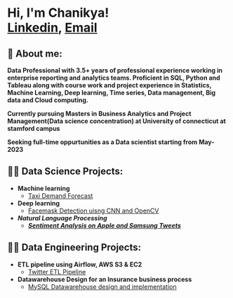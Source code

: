 <h1>Hi, I'm Chanikya! <br/><a href="https://www.linkedin.com/in/chanikya-digumarthi">Linkedin</a>, <a href="https://www.linkedin.com/in/joshmadakor/">Email</a>

<h2>👨 About me:</h2>  
  <b>Data Professional with 3.5+ years of professional experience working in enterprise reporting and analytics teams. Proficient in SQL, Python and Tableau along with course work and project experience in Statistics, Machine Learning, Deep learning, Time series, Data management, Big data and Cloud computing.</b>
   
  
  <b>Currently pursuing Masters in Business Analytics and Project Management(Data science concentration) at University of connecticut at stamford campus</b>
  
  <b>Seeking full-time oppurtunities as a Data scientist starting from May-2023</b>
  
<h2>👨‍💻 Data Science Projects:</h2>

- <b>Machine learning</b>
  - [Taxi Demand Forecast](https://github.com/Chanikya-digumarthi/Taxi-Demand-Forecast)</b></i>
- <b>Deep learning</b>
  - [Facemask Detection uisng CNN and OpenCV](https://github.com/Chanikya-digumarthi/Facemask-detection-using-CNN-and-OpenCV) <b><i>
- <b>Natural Language Processing</b>
  - [Sentiment Analysis on Apple and Samsung Tweets](https://github.com/Chanikya-digumarthi/Sentiment-analysis-on-Samsung-vs-Apple)</b></i>


<h2>👨‍💻 Data Engineering Projects:</h2>

- <b>ETL pipeline using Airflow, AWS S3 & EC2</b>
    - [Twitter ETL Pipeline](https://github.com/Chanikya-digumarthi/Taxi-Demand-Forecast)</b></i>
- <b>Datawarehouse Design for an Insurance business process</b>
    - [MySQL Datawarehouse design and implementation](https://github.com/Chanikya-digumarthi/Taxi-Demand-Forecast)</b></i>
